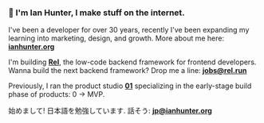 ### 👋 I'm Ian Hunter, I make stuff on the internet.

I've been a developer for over 30 years, recently I've been expanding my learning into marketing, design, and growth. More about me here: **[ianhunter.org](https://ianhunter.org)**

I'm building **[Rel](https://rel.run)**, the low-code backend framework for frontend developers. Wanna build the next backend framework? Drop me a line: **[jobs@rel.run](jobs@rel.run)**

Previously, I ran the product studio **[01](https://01.studio)** specializing in the early-stage build phase of products: 0 -> MVP.

始めまして! 日本語を勉強しています. 話そう: **jp@ianhunter.org**
